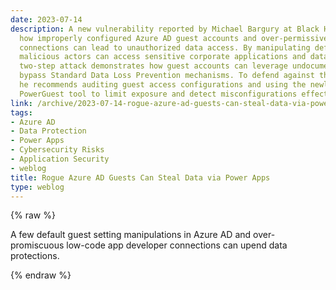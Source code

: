 ```yaml
---
date: 2023-07-14
description: A new vulnerability reported by Michael Bargury at Black Hat USA reveals
  how improperly configured Azure AD guest accounts and over-permissive Power Apps
  connections can lead to unauthorized data access. By manipulating default settings,
  malicious actors can access sensitive corporate applications and data sources. Bargury's
  two-step attack demonstrates how guest accounts can leverage undocumented APIs to
  bypass Standard Data Loss Prevention mechanisms. To defend against these risks,
  he recommends auditing guest access configurations and using the newly introduced
  PowerGuest tool to limit exposure and detect misconfigurations effectively.
link: /archive/2023-07-14-rogue-azure-ad-guests-can-steal-data-via-power-apps
tags:
- Azure AD
- Data Protection
- Power Apps
- Cybersecurity Risks
- Application Security
- weblog
title: Rogue Azure AD Guests Can Steal Data via Power Apps
type: weblog
---
```

{% raw %}

A few default guest setting manipulations in Azure AD and over-promiscuous low-code app developer connections can upend data protections.

{% endraw %}
